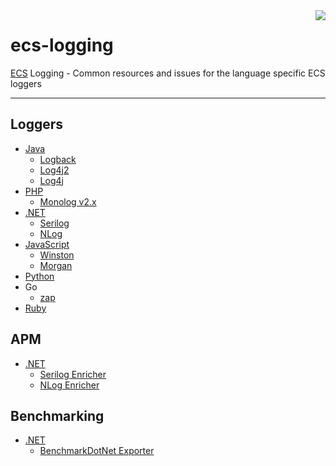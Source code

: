 <img align="right" width="auto" height="auto" src="https://www.elastic.co/static-res/images/elastic-logo-200.png"/>

# ecs-logging

[ECS](https://www.elastic.co/guide/en/ecs/current/index.html) Logging - Common resources and issues for the language specific ECS loggers

---

## Loggers
* [Java](https://github.com/elastic/ecs-logging-java)
  * [Logback](https://github.com/elastic/ecs-logging-java/blob/master/logback-ecs-encoder/README.md)
  * [Log4j2](https://github.com/elastic/ecs-logging-java/blob/master/log4j2-ecs-layout/README.md)
  * [Log4j](https://github.com/elastic/ecs-logging-java/blob/master/log4j-ecs-layout/README.md)
* [PHP](https://github.com/elastic/ecs-logging-php)
  * [Monolog v2.x](https://github.com/elastic/ecs-logging-php/blob/master/docs/Monolog_v2.md)
* [.NET](https://github.com/elastic/ecs-dotnet)
  * [Serilog](https://github.com/elastic/ecs-dotnet/tree/master/src/Elastic.CommonSchema.Serilog)
  * [NLog](https://github.com/elastic/ecs-dotnet/tree/master/src/Elastic.CommonSchema.NLog)
* [JavaScript](https://github.com/elastic/ecs-logging-js)
  * [Winston](https://github.com/elastic/ecs-logging-js/tree/master/loggers/winston)
  * [Morgan](https://github.com/elastic/ecs-logging-js/tree/master/loggers/morgan)
* [Python](https://github.com/elastic/ecs-logging-python)
* Go
  * [zap](https://github.com/elastic/ecs-logging-go-zap)
* [Ruby](https://github.com/elastic/ecs-logging-ruby)

## APM

* [.NET](https://github.com/elastic/ecs-dotnet)
  * [Serilog Enricher](https://github.com/elastic/ecs-dotnet/tree/master/src/Elastic.Apm.SerilogEnricher)
  * [NLog Enricher](https://github.com/elastic/ecs-dotnet/tree/master/src/Elastic.Apm.NLog)
  
## Benchmarking

* [.NET](https://github.com/elastic/ecs-dotnet)
  * [BenchmarkDotNet Exporter](https://github.com/elastic/ecs-dotnet/tree/master/src/Elastic.CommonSchema.BenchmarkDotNetExporter)
